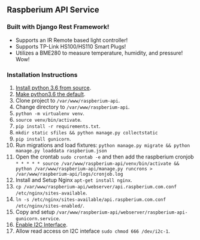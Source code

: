 ## Raspberium API Service

### Built with Django Rest Framework!

- Supports an IR Remote based light controller!
- Supports TP-Link HS100/HS110 Smart Plugs!
- Utilizes a BME280 to measure temperature, humidity, and pressure! Wow!

### Installation Instructions
1. [Install python 3.6 from source](https://gist.github.com/dschep/24aa61672a2092246eaca2824400d37f).
2. [Make python3.6 the default](https://linuxconfig.org/how-to-change-from-default-to-alternative-python-version-on-debian-linux).
3. Clone project to `/var/www/raspberium-api`.
4. Change directory to `/var/www/raspberium-api`.
5. `python -m virtualenv venv`.
6. `source venv/bin/activate`.
7. `pip install -r requirements.txt`.
8. `mkdir static sfiles && python manage.py collectstatic`
9. `pip install gunicorn`.
10. Run migrations and load fixtures: `python manage.py migrate && python manage.py loaddata raspberium.json`
11. Open the crontab `sudo crontab -e` and then add the raspberium cronjob `* * * * * source /var/www/raspberium-api/venv/bin/activate && python /var/www/raspberium-api/manage.py runcrons > /var/www/raspberium-api/logs/cronjob.log`
12. Install and Setup Nginx `apt-get install nginx`.
13. `cp /var/www/raspberium-api/webserver/api.raspberium.com.conf /etc/nginx/sites-available`.
14. `ln -s /etc/nginx/sites-available/api.raspberium.com.conf /etc/nginx/sites-enabled/`.
15. Copy and setup `/var/www/raspberium-api/webserver/raspberium-api-gunicorn.service`.
16. [Enable I2C Interface](https://www.raspberrypi-spy.co.uk/2014/11/enabling-the-i2c-interface-on-the-raspberry-pi/).
17. Allow read access on I2C inteface `sudo chmod 666 /dev/i2c-1`.

